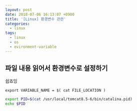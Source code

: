 ```yaml
---
layout: post
date: 2018-07-06 16:13:07 +0900
title: '[Linux] 환경변수 관련'
categories:
  - linux
tags:
  - linux
  - os
  - evironment-variable
---
```


## 파일 내용 읽어서 환경변수로 설정하기

쉽죠잉

```
export VARIABLE_NAME = $( cat FILE_LOCATION )
```

```bash
export PID=$(cat /usr/local/tomcat8.5-6/bin/catalina.pid)
echo $PID
```
